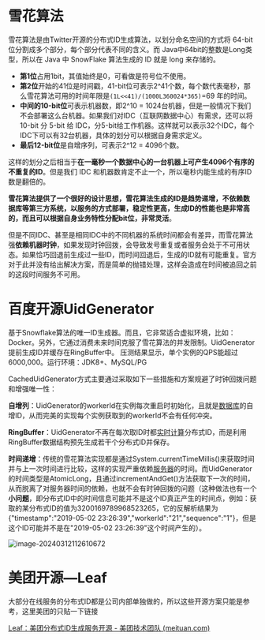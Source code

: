 # 雪花算法

雪花算法是由Twitter开源的分布式ID生成算法，以划分命名空间的方式将 64-bit位分割成多个部分，每个部分代表不同的含义。而 Java中64bit的整数是Long类型，所以在 Java 中 SnowFlake 算法生成的 ID 就是 long 来存储的。

- **第1位**占用1bit，其值始终是0，可看做是符号位不使用。
- **第2位**开始的41位是时间戳，41-bit位可表示2^41个数，每个数代表毫秒，那么雪花算法可用的时间年限是`(1L<<41)/(1000L360024*365)`=69 年的时间。
- **中间的10-bit位**可表示机器数，即2^10 = 1024台机器，但是一般情况下我们不会部署这么台机器。如果我们对IDC（互联网数据中心）有需求，还可以将 10-bit 分 5-bit 给 IDC，分5-bit给工作机器。这样就可以表示32个IDC，每个IDC下可以有32台机器，具体的划分可以根据自身需求定义。
- **最后12-bit位**是自增序列，可表示2^12 = 4096个数。

这样的划分之后相当于**在一毫秒一个数据中心的一台机器上可产生4096个有序的不重复的ID**。但是我们 IDC 和机器数肯定不止一个，所以毫秒内能生成的有序ID数是翻倍的。

**雪花算法提供了一个很好的设计思想，雪花算法生成的ID是趋势递增，不依赖数据库等第三方系统，以服务的方式部署，稳定性更高，生成ID的性能也是非常高的，而且可以根据自身业务特性分配bit位，非常灵活**。

但是不同IDC、甚至是相同IDC中的不同机器的系统时间都会有差异，而雪花算法强**依赖机器时钟**，如果发现时钟回拨，会导致发号重复或者服务会处于不可用状态。如果恰巧回退前生成过一些ID，而时间回退后，生成的ID就有可能重复。官方对于此并没有给出解决方案，而是简单的抛错处理，这样会造成在时间被追回之前的这段时间服务不可用。

# 百度开源UidGenerator

基于Snowflake算法的唯一ID生成器。而且，它非常适合虚拟环境，比如：Docker。另外，它通过消费未来时间克服了雪花算法的并发限制。UidGenerator提前生成ID并缓存在RingBuffer中。 压测结果显示，单个实例的QPS能超过6000,000。运行环境：JDK8+、MySQL/PG

CachedUidGenerator方式主要通过采取如下一些措施和方案规避了时钟回拨问题和增强唯一性：

**自增列**：UidGenerator的workerId在实例每次重启时初始化，且就是[数据库](https://cloud.tencent.com/solution/database?from_column=20065&from=20065)的自增ID，从而完美的实现每个实例获取到的workerId不会有任何冲突。

**RingBuffer**：UidGenerator不再在每次取ID时都[实时计算](https://cloud.tencent.com/product/oceanus?from_column=20065&from=20065)分布式ID，而是利用RingBuffer数据结构预先生成若干个分布式ID并保存。

**时间递增**：传统的雪花算法实现都是通过System.currentTimeMillis()来获取时间并与上一次时间进行比较，这样的实现严重依赖[服务器](https://cloud.tencent.com/act/pro/promotion-cvm?from_column=20065&from=20065)的时间。而UidGenerator的时间类型是AtomicLong，且通过incrementAndGet()方法获取下一次的时间，从而脱离了对服务器时间的依赖，也就不会有时钟回拨的问题（这种做法也有一个**小问题**，即分布式ID中的时间信息可能并不是这个ID真正产生的时间点，例如：获取的某分布式ID的值为3200169789968523265，它的反解析结果为{"timestamp":"2019-05-02 23:26:39","workerId":"21","sequence":"1"}，但是这个ID可能并不是在"2019-05-02 23:26:39"这个时间产生的）。

![image-20240312112610672](C:\Users\NetPunk\AppData\Roaming\Typora\typora-user-images\image-20240312112610672.png)

# 美团开源—Leaf

大部分在线服务的分布式ID都是公司内部单独做的，所以这些开源方案只能是参考，这里美团的只贴一下链接

[Leaf：美团分布式ID生成服务开源 - 美团技术团队 (meituan.com)](https://tech.meituan.com/2019/03/07/open-source-project-leaf.html)


